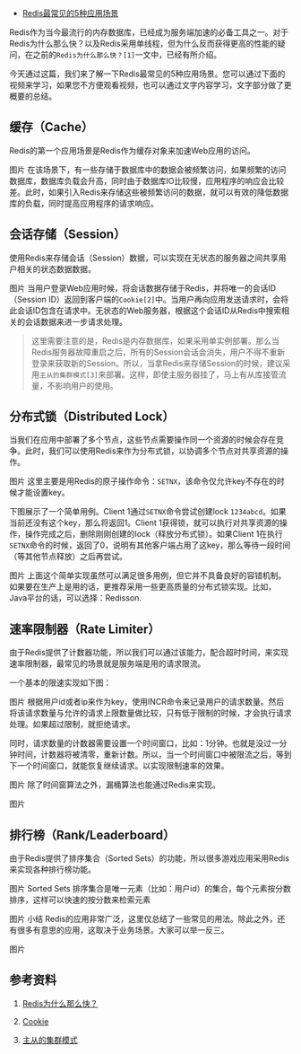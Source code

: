 - [Redis最常见的5种应用场景](https://mp.weixin.qq.com/s/JMLzn-OH_HqpH9kjxZUMbA)


Redis作为当今最流行的内存数据库，已经成为服务端加速的必备工具之一。对于Redis为什么那么快？以及Redis采用单线程，但为什么反而获得更高的性能的疑问，在之前的`Redis为什么那么快？[1]`一文中，已经有所介绍。

今天通过这篇，我们来了解一下Redis最常见的5种应用场景。您可以通过下面的视频来学习，如果您不方便观看视频，也可以通过文字内容学习，文字部分做了更概要的总结。

## 缓存（Cache）
Redis的第一个应用场景是Redis作为缓存对象来加速Web应用的访问。

图片
在该场景下，有一些存储于数据库中的数据会被频繁访问，如果频繁的访问数据库，数据库负载会升高，同时由于数据库IO比较慢，应用程序的响应会比较差。此时，如果引入Redis来存储这些被频繁访问的数据，就可以有效的降低数据库的负载，同时提高应用程序的请求响应。

## 会话存储（Session）
使用Redis来存储会话（Session）数据，可以实现在无状态的服务器之间共享用户相关的状态数据数据。

图片
当用户登录Web应用时候，将会话数据存储于Redis，并将唯一的会话ID（Session ID）返回到客户端的`Cookie[2]`中。当用户再向应用发送请求时，会将此会话ID包含在请求中。无状态的Web服务器，根据这个会话ID从Redis中搜索相关的会话数据来进一步请求处理。

> 这里需要注意的是，Redis是内存数据库，如果采用单实例部署。那么当Redis服务器故障重启之后，所有的Session会话会消失，用户不得不重新登录来获取新的Session。所以，当拿Redis来存储Session的时候，建议采用`主从的集群模式[3]`来部署。这样，即使主服务器挂了，马上有从库接管流量，不影响用户的使用。

## 分布式锁（Distributed Lock）
当我们在应用中部署了多个节点，这些节点需要操作同一个资源的时候会存在竞争。此时，我们可以使用Redis来作为分布式锁，以协调多个节点对共享资源的操作。

图片
这里主要是用Redis的原子操作命令：`SETNX`，该命令仅允许key不存在的时候才能设置key。

下图展示了一个简单用例。Client 1通过`SETNX`命令尝试创建lock `1234abcd`。如果当前还没有这个key，那么将返回1。Client 1获得锁，就可以执行对共享资源的操作，操作完成之后，删除刚刚创建的lock（释放分布式锁）。如果Client 1在执行`SETNX`命令的时候，返回了0，说明有其他客户端占用了这key，那么等待一段时间（等其他节点释放）之后再尝试。

图片
上面这个简单实现虽然可以满足很多用例，但它并不具备良好的容错机制。如果要在生产上是用的话，更推荐采用一些更高质量的分布式锁实现。比如，Java平台的话，可以选择：Redisson.

## 速率限制器（Rate Limiter）
由于Redis提供了计数器功能，所以我们可以通过该能力，配合超时时间，来实现速率限制器，最常见的场景就是服务端是用的请求限流。

一个基本的限速实现如下图：

图片
根据用户id或者ip来作为key，使用INCR命令来记录用户的请求数量。然后将该请求数量与允许的请求上限数量做比较，只有低于限制的时候，才会执行请求处理。如果超过限制，就拒绝请求。

同时，请求数量的计数器需要设置一个时间窗口，比如：1分钟。也就是没过一分钟时间，计数器将被清零，重新计数。所以，当一个时间窗口中被限流之后，等到下一个时间窗口，就能恢复继续请求。以实现限制速率的效果。

图片
除了时间窗算法之外，漏桶算法也能通过Redis来实现。

图片

## 排行榜（Rank/Leaderboard）
由于Redis提供了排序集合（Sorted Sets）的功能，所以很多游戏应用采用Redis来实现各种排行榜功能。

图片
Sorted Sets
排序集合是唯一元素（比如：用户id）的集合，每个元素按分数排序，这样可以快速的按分数来检索元素

图片
小结
Redis的应用非常广泛，这里仅总结了一些常见的用法。除此之外，还有很多有意思的应用，这取决于业务场景。大家可以举一反三。

图片

## 参考资料
1. [Redis为什么那么快？](https://www.didispace.com/article/youtube/20231001-why-redis-so-fast.html)

2. [Cookie](https://www.didispace.com/article/youtube/20230927-tracking-cookie.html)

3. [主从的集群模式](https://www.didispace.com/installation-guide/middleware/redis-master-slave.html)
